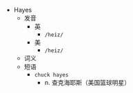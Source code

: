- Hayes
  - 发音
    - 英
      - `/heiz/`
    - 美
      - `/heiz/`
  - 词义
  - 短语
    - `chuck hayes`
      - n. 查克海耶斯（美国篮球明星） 

